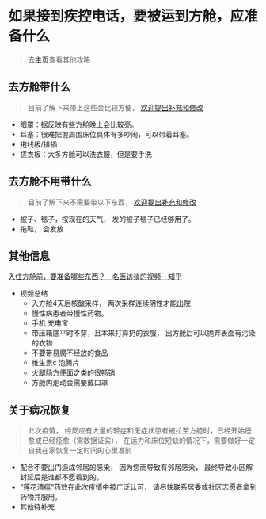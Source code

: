 # 如果接到疾控电话，要被运到方舱，应准备什么
> 去[主页](https://raynardj.github.io/cv19survive/)查看其他攻略

## 去方舱带什么
> 目前了解下来带上这些会比较方便， [欢迎提出补充和修改](https://github.com/raynardj/cv19survive/issues/1)
* 眼罩：据反映有些方舱晚上会比较亮。
* 耳塞：很难把握周围床位具体有多吵闹，可以带着耳塞。
* 拖线板/排插
* 搓衣板：大多方舱可以洗衣服，但是要手洗

## 去方舱不用带什么
> 目前了解下来不需要带以下东西， [欢迎提出补充和修改](https://github.com/raynardj/cv19survive/issues/1)
* 被子、毯子，按现在的天气， 发的被子毯子已经够用了。
* 拖鞋， 会发放

## 其他信息
[入住方舱前，要准备哪些东西？ - 名医访谈的视频 - 知乎](https://www.zhihu.com/zvideo/1495460934910586880)
* 视频总结
    * 入方舱4天后核酸采样， 两次采样连续阴性才能出院
    * 慢性病患者带慢性药物。
    * 手机 充电宝
    * 带压箱底平时不穿，且本来打算扔的衣服， 出方舱后可以抛弃表面有污染的衣物
    * 不要带易腐不经放的食品
    * 维生素c 泡腾片
    * 火腿肠方便面之类的很畅销
    * 方舱内走动会需要戴口罩

## 关于病况恢复
> 此次疫情， 经反应有大量的轻症和无症状患者被拉至方舱时，已经开始痊愈或已经痊愈（需数据证实）， 在运力和床位短缺的情况下，需要做好一定自我在家恢复一定时间的心里准别
* 配合不要出门造成邻居的感染， 因为您而导致有邻居感染， 最终导致小区解封延后是谁都不愿看到的。
* “莲花清瘟”药效在此次疫情中被广泛认可， 请尽快联系居委或社区志愿者拿到药物并服用。
* 其他待补充